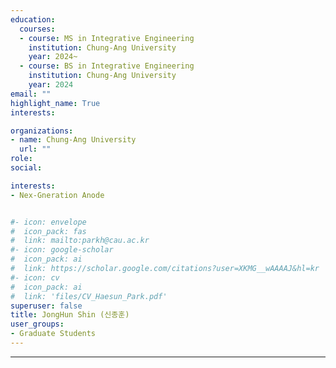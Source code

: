 ```yaml
---
education:
  courses:
  - course: MS in Integrative Engineering
    institution: Chung-Ang University
    year: 2024~
  - course: BS in Integrative Engineering
    institution: Chung-Ang University
    year: 2024
email: ""
highlight_name: True
interests:

organizations:
- name: Chung-Ang University
  url: ""
role: 
social:

interests:
- Nex-Gneration Anode


#- icon: envelope
#  icon_pack: fas
#  link: mailto:parkh@cau.ac.kr
#- icon: google-scholar
#  icon_pack: ai
#  link: https://scholar.google.com/citations?user=XKMG__wAAAAJ&hl=kr
#- icon: cv
#  icon_pack: ai
#  link: 'files/CV_Haesun_Park.pdf'
superuser: false
title: JongHun Shin (신종훈)
user_groups:
- Graduate Students
---
```


---


